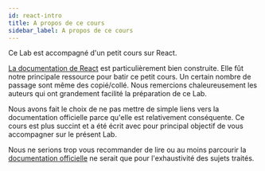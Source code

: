 ```yaml
---
id: react-intro
title: A propos de ce cours
sidebar_label: A propos de ce cours
---
```


Ce Lab est accompagné d'un petit cours sur React.

[La documentation de React](https://fr.reactjs.org/docs/getting-started.html) est particulièrement bien construite. Elle fût notre principale ressource pour batir ce petit cours. Un certain nombre de passage sont même des copié/collé. Nous remercions chaleureusement les auteurs qui ont grandement facilité la préparation de ce Lab.

Nous avons fait le choix de ne pas mettre de simple liens vers la documentation officielle parce qu'elle est relativement conséquente. Ce cours est plus succint et a été écrit avec pour principal objectif de vous accompagner sur le présent Lab.

Nous ne serions trop vous recommander de lire ou au moins parcourir la [documentation officielle](https://fr.reactjs.org/docs/getting-started.html) ne serait que pour l'exhaustivité des sujets traités.
